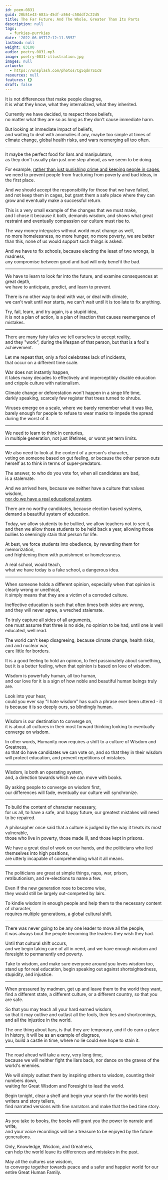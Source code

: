 ```yaml
---
id: poem-0831
guid: 20b51e43-683a-45df-a564-c58ddf2c22d5
title: The Far Future; And The Whole, Greater Than Its Parts
description: null
tags:
  - furkies-purrkies
date: '2022-06-09T17:12:11.355Z'
lastmod: null
weight: 83100
audio: poetry-0831.mp3
image: poetry-0831-illustration.jpg
images: null
artwork:
  - https://unsplash.com/photos/Cg5qdn7S1c8
resources: null
features: {}
draft: false
---
```


It is not differences that make people disagree,\
it is what they know, what they internalized, what they inherited.

Currently we have decided, to respect those beliefs,\
no matter what they are so as long as they don't cause immediate harm.

But looking at immediate impact of beliefs,\
and waiting to deal with anomalies if any, maybe too simple at times of climate change, global health risks, and wars reemerging all too often.

---

It maybe the perfect food for liars and manipulators,\
as they don't usually plan just one step ahead, as we seem to be doing.

For example, [rather than just punishing crime and keeping people in cages](https://www.youtube.com/watch?v=SQ6H-Mz6hgw),\
we need to prevent people from fracturing from poverty and bad ideas, in the first place.

And we should accept the responsibility for those that we have failed,\
and not keep them in cages, but grant them a safe place where they can grow and eventually make a successful return.

This is a very small example of the changes that we must make,\
and I chose it because it both, demands wisdom, and shows what great restraint and eventually compassion our culture must rise to.

The way money integrates without world must change as well,\
no more homelessness, no more hunger, no more poverty, we are better than this, none of us would support such things is asked.

And we have to fix schools, because electing the least of two wrongs, is madness,\
any compromise between good and bad will only benefit the bad.

---

We have to learn to look far into the future, and examine consequences at great depth,\
we have to anticipate, predict, and learn to prevent.

There is no other way to deal with war, or deal with climate,\
we can't wait until war starts, we can't wait until it is too late to fix anything.

Try, fail, learn, and try again, is a stupid idea,\
it is not a plan of action, is a plan of inaction that causes reemergence of mistakes.

---

There are many fairy tales we tell ourselves to accept reality,\
and they "work", during the lifespan of that person, but that is a fool's achievement.

Let me repeat that, only a fool celebrates lack of incidents,\
that occur on a different time scale.

War does not instantly happen,\
it takes many decades to effectively and imperceptibly disable education and cripple culture with nationalism.

Climate change or deforestation won't happen in a singe life time,\
darkly speaking, scarcely few register that trees turned to shrubs.

Viruses emerge on a scale, where we barely remember what it was like,\
barely enough for people to refuse to wear masks to impede the spread during the worst of it.

---

We need to learn to think in centuries,\
in multiple generation, not just lifetimes, or worst yet term limits.

---

We also need to look at the content of a person's character,\
voting on someone based on gut feeling, or because the other person outs herself as to think in terms of super-predators.

The answer, to who do you vote for, when all candidates are bad,\
is a stalemate.

And we arrived here, because we neither have a culture that values wisdom,\
[nor do we have a real educational system](https://www.youtube.com/watch?v=sxyKNMrhEvY).

There are no worthy candidates, because election based systems,\
demand a beautiful system of education.

Today, we allow students to be bullied, we allow teachers not to see it,\
and then we allow those students to be held back a year, allowing those bullies to seemingly stain that person for life.

At best, we force students into obedience, by rewarding them for memorization,\
and frightening them with punishment or homelessness.

A real school, would teach,\
what we have today is a fake school, a dangerous idea.

---

When someone holds a different opinion, especially when that opinion is clearly wrong or unethical,\
it simply means that they are a victim of a corroded culture.

Ineffective education is such that often times both sides are wrong,\
and they will never agree, a wreched stalemate.

To truly capture all sides of all arguments,\
one must assume that three is no side, no opinion to be had, until one is well educated, well read.

The world can't keep disagreeing, because climate change, health risks, and and nuclear war,\
care little for borders.

It is a good feeling to hold an opinion, to feel passionately about something,\
but it is a better feeling, when that opinion is based on love of wisdom.

Wisdom is powerfully human, all too human,\
and our love for it is a sign of how noble and beautiful human beings truly are.

Look into your hear,\
could you ever say "I hate wisdom" has such a phrase ever been uttered - it is because it is so deeply ours, so blindingly human.

---

Wisdom is our destination to converge on,\
it is about all cultures in their most forward thinking looking to eventually converge on wisdom.

In other words, Humanity now requires a shift to a culture of Wisdom and Greatness,\
so that do have candidates we can vote on, and so that they in their wisdom will protect education, and prevent repetitions of mistakes.

---

Wisdom, is both an operating system,\
and, a direction towards which we can move with books.

By asking people to converge on wisdom first,\
our differences will fade, eventually our culture will synchronize.

---

To build the content of character necessary,\
for us all, to have a safe, and happy future, our greatest mistakes will need to be repaired.

A philosopher once said that a culture is judged by the way it treats its most vulnerable,\
those who live in poverty, those made ill, and those kept in prisons.

We have a great deal of work on our hands, and the politicians who lied themselves into high positions,\
are utterly incapable of comprehending what it all means.

---

The politicians are great at simple things, naps, war, prison,\
retributionism, and re-elections to name a few.

Even if the new generation rose to become wise,\
they would still be largely out-competed by lairs.

To kindle wisdom in enough people and help them to the necessary content of character,\
requires multiple generations, a global cultural shift.

---

There was never going to be any one leader to move all the people,\
it was always bout the people becoming the leaders they wish they had.

Until that cultural shift occurs,\
and we begin taking care of all in need, and we have enough wisdom and foresight to permanently end poverty.

Take to wisdom, and make sure everyone around you loves wisdom too,\
stand up for real education, begin speaking out against shortsightedness, stupidity, and injustice.

---

When pressured by madmen, get up and leave them to the world they want,\
find a different state, a different culture, or a different country, so that you are safe.

So that you may teach all your hard earned wisdom,\
so that it may outlive and outlast all the fools, their lies and shortcomings, and all the injustice in the world.

The one thing about liars, is that they are temporary, and if do earn a place in history, it will be as an example of disgrace,\
you, build a castle in time, where no lie could eve hope to stain it.

---

The road ahead will take a very, very long time,\
because we will neither fight the liars back, nor dance on the graves of the world's enemies.

We will simply outlast them by inspiring others to wisdom, counting their numbers down,\
waiting for Great Wisdom and Foresight to lead the world.

Begin tonight, clear a shelf and begin your search for the worlds best writers and story tellers,\
find narrated versions with fine narrators and make that the bed time story.

---

As you take to books, the books will grant you the power to narrate and write,\
and your voice recordings will be a treasure to be enjoyed by the future generations.

Only, Knowledge, Wisdom, and Greatness,\
can help the world leave its differences and mistakes in the past.

May all the cultures use wisdom,\
to converge together towards peace and a safer and happier world for our entire Great Human Family.
